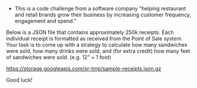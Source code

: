 * This is a code challenge from a software company "helping restaurant and retail brands grow their business by increasing customer frequency, engagement and spend."

Below is a JSON file that contains approximately 250k receipts. Each individual receipt is formatted as received from the Point of Sale system. Your task is to come up with a strategy to calculate how many sandwiches were sold, how many drinks were sold, and (for extra credit)  how many feet of sandwiches were sold. (e.g. 12” = 1 foot)

https://storage.googleapis.com/sr-tmp/sample-receipts.json.gz

Good luck!

